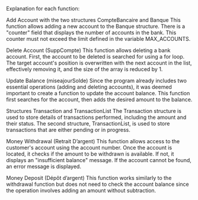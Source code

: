 Explanation for each function:

Add Account with the two structures CompteBancaire and Banque
This function allows adding a new account to the Banque structure. There is a "counter" field that displays the number of accounts in the bank. This counter must not exceed the limit defined in the variable MAX_ACCOUNTS.

Delete Account (SuppCompte)
This function allows deleting a bank account. First, the account to be deleted is searched for using a for loop. The target account's position is overwritten with the next account in the list, effectively removing it, and the size of the array is reduced by 1.

Update Balance (miseajourSolde)
Since the program already includes two essential operations (adding and deleting accounts), it was deemed important to create a function to update the account balance. This function first searches for the account, then adds the desired amount to the balance.

Structures Transaction and TransactionList
The Transaction structure is used to store details of transactions performed, including the amount and their status. The second structure, TransactionList, is used to store transactions that are either pending or in progress.

Money Withdrawal (Retrait D’argent)
This function allows access to the customer's account using the account number. Once the account is located, it checks if the amount to be withdrawn is available. If not, it displays an "insufficient balance" message. If the account cannot be found, an error message is displayed.

Money Deposit (Dépôt d’argent)
This function works similarly to the withdrawal function but does not need to check the account balance since the operation involves adding an amount without subtraction.
